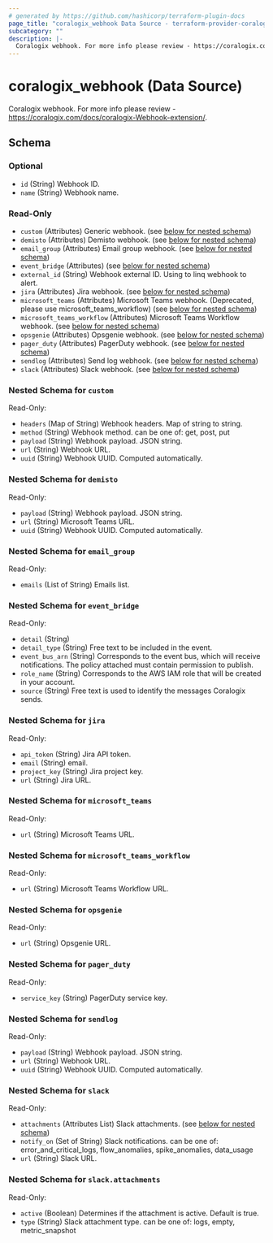 ```yaml
---
# generated by https://github.com/hashicorp/terraform-plugin-docs
page_title: "coralogix_webhook Data Source - terraform-provider-coralogix"
subcategory: ""
description: |-
  Coralogix webhook. For more info please review - https://coralogix.com/docs/coralogix-Webhook-extension/.
---
```


# coralogix_webhook (Data Source)

Coralogix webhook. For more info please review - https://coralogix.com/docs/coralogix-Webhook-extension/.



<!-- schema generated by tfplugindocs -->
## Schema

### Optional

- `id` (String) Webhook ID.
- `name` (String) Webhook name.

### Read-Only

- `custom` (Attributes) Generic webhook. (see [below for nested schema](#nestedatt--custom))
- `demisto` (Attributes) Demisto webhook. (see [below for nested schema](#nestedatt--demisto))
- `email_group` (Attributes) Email group webhook. (see [below for nested schema](#nestedatt--email_group))
- `event_bridge` (Attributes) (see [below for nested schema](#nestedatt--event_bridge))
- `external_id` (String) Webhook external ID. Using to linq webhook to alert.
- `jira` (Attributes) Jira webhook. (see [below for nested schema](#nestedatt--jira))
- `microsoft_teams` (Attributes) Microsoft Teams webhook. (Deprecated, please use microsoft_teams_workflow) (see [below for nested schema](#nestedatt--microsoft_teams))
- `microsoft_teams_workflow` (Attributes) Microsoft Teams Workflow webhook. (see [below for nested schema](#nestedatt--microsoft_teams_workflow))
- `opsgenie` (Attributes) Opsgenie webhook. (see [below for nested schema](#nestedatt--opsgenie))
- `pager_duty` (Attributes) PagerDuty webhook. (see [below for nested schema](#nestedatt--pager_duty))
- `sendlog` (Attributes) Send log webhook. (see [below for nested schema](#nestedatt--sendlog))
- `slack` (Attributes) Slack webhook. (see [below for nested schema](#nestedatt--slack))

<a id="nestedatt--custom"></a>
### Nested Schema for `custom`

Read-Only:

- `headers` (Map of String) Webhook headers. Map of string to string.
- `method` (String) Webhook method. can be one of: get, post, put
- `payload` (String) Webhook payload. JSON string.
- `url` (String) Webhook URL.
- `uuid` (String) Webhook UUID. Computed automatically.


<a id="nestedatt--demisto"></a>
### Nested Schema for `demisto`

Read-Only:

- `payload` (String) Webhook payload. JSON string.
- `url` (String) Microsoft Teams URL.
- `uuid` (String) Webhook UUID. Computed automatically.


<a id="nestedatt--email_group"></a>
### Nested Schema for `email_group`

Read-Only:

- `emails` (List of String) Emails list.


<a id="nestedatt--event_bridge"></a>
### Nested Schema for `event_bridge`

Read-Only:

- `detail` (String)
- `detail_type` (String) Free text to be included in the event.
- `event_bus_arn` (String) Corresponds to the event bus, which will receive notifications. The policy attached must contain permission to publish.
- `role_name` (String) Corresponds to the AWS IAM role that will be created in your account.
- `source` (String) Free text is used to identify the messages Coralogix sends.


<a id="nestedatt--jira"></a>
### Nested Schema for `jira`

Read-Only:

- `api_token` (String) Jira API token.
- `email` (String) email.
- `project_key` (String) Jira project key.
- `url` (String) Jira URL.


<a id="nestedatt--microsoft_teams"></a>
### Nested Schema for `microsoft_teams`

Read-Only:

- `url` (String) Microsoft Teams URL.


<a id="nestedatt--microsoft_teams_workflow"></a>
### Nested Schema for `microsoft_teams_workflow`

Read-Only:

- `url` (String) Microsoft Teams Workflow URL.


<a id="nestedatt--opsgenie"></a>
### Nested Schema for `opsgenie`

Read-Only:

- `url` (String) Opsgenie URL.


<a id="nestedatt--pager_duty"></a>
### Nested Schema for `pager_duty`

Read-Only:

- `service_key` (String) PagerDuty service key.


<a id="nestedatt--sendlog"></a>
### Nested Schema for `sendlog`

Read-Only:

- `payload` (String) Webhook payload. JSON string.
- `url` (String) Webhook URL.
- `uuid` (String) Webhook UUID. Computed automatically.


<a id="nestedatt--slack"></a>
### Nested Schema for `slack`

Read-Only:

- `attachments` (Attributes List) Slack attachments. (see [below for nested schema](#nestedatt--slack--attachments))
- `notify_on` (Set of String) Slack notifications. can be one of: error_and_critical_logs, flow_anomalies, spike_anomalies, data_usage
- `url` (String) Slack URL.

<a id="nestedatt--slack--attachments"></a>
### Nested Schema for `slack.attachments`

Read-Only:

- `active` (Boolean) Determines if the attachment is active. Default is true.
- `type` (String) Slack attachment type. can be one of: logs, empty, metric_snapshot
